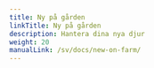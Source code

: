 ```yaml
---
title: Ny på gården
linkTitle: Ny på gården
description: Hantera dina nya djur
weight: 20
manualLink: /sv/docs/new-on-farm/
---
```

<script>
  window.location.href = "/sv/docs/new-on-farm/";
</script>
